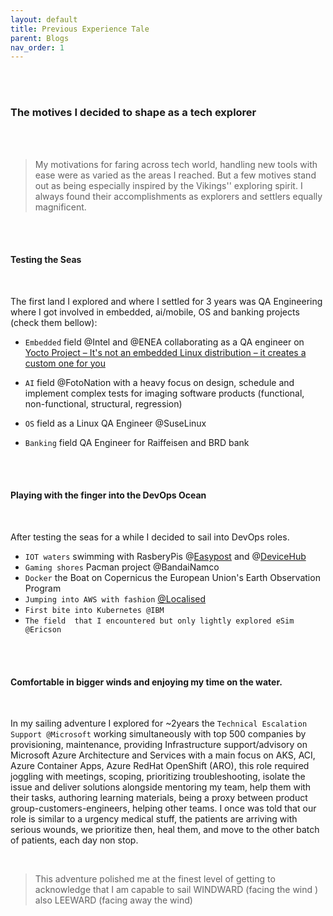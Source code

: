 ```yaml
---
layout: default
title: Previous Experience Tale
parent: Blogs
nav_order: 1
---
```


<br />
<br />


### The motives I decided to shape as a tech explorer 

<br />
<br />


> My motivations for faring across tech world, handling new tools with ease  were as varied as the areas I reached. But a few motives stand out as being especially inspired by the Vikings'' exploring spirit. I always found their accomplishments as explorers and settlers equally magnificent.


<br />
<br />


#### Testing the Seas

<br />

The first land I explored and where I settled for 3 years was QA Engineering where I got involved in embedded, ai/mobile, OS and banking projects (check them bellow):

- `Embedded` field @Intel and @ENEA collaborating as a QA engineer on [Yocto Project – It's not an embedded Linux distribution – it creates a custom one for you](https://www.yoctoproject.org/)

- `AI` field @FotoNation  with a heavy focus on design, schedule and implement complex tests for imaging software products (functional, non-functional, structural, regression)

- `OS` field as a Linux QA Engineer @SuseLinux

- `Banking` field QA Engineer for Raiffeisen and BRD bank

  
<br />
<br />

#### Playing with the finger into the DevOps Ocean 

<br />


After testing the seas for a while I decided to sail into DevOps roles.

- `IOT waters`  swimming with RasberyPis @[Easypost](https://easypost.ro/) and @[DeviceHub](https://www.linkedin.com/company/devicehub-net/about/)
- `Gaming shores` Pacman project @BandaiNamco
- `Docker` the Boat on Copernicus the European Union's Earth Observation Program 
- `Jumping into AWS with fashion` [@Localised](https://www.localised.com/)
- `First bite into Kubernetes @IBM`
- `The field  that I encountered but only lightly explored eSim @Ericson`


<br />
<br />


#### Comfortable in bigger winds and enjoying my time on the water.

<br />


In my sailing adventure I explored for ~2years the `Technical Escalation Support @Microsoft` working simultaneously with top 500 companies by provisioning, maintenance, providing Infrastructure support/advisory on Microsoft Azure Architecture and Services with a main focus on AKS, ACI, Azure Container Apps, Azure RedHat OpenShift (ARO), this role required joggling with meetings, scoping, prioritizing troubleshooting, isolate the issue and deliver  solutions alongside mentoring my  team, help them with their tasks, authoring learning materials, being a proxy between product group-customers-engineers,  helping other teams. I once was told that our role is similar to a urgency medical stuff, the patients are arriving with serious wounds, we prioritize then, heal them, and move to the other batch of patients, each day non stop.

<br />


> This adventure polished me at the finest level of getting to acknowledge that I am capable to sail  WINDWARD (facing the wind ) also LEEWARD (facing away the wind)





